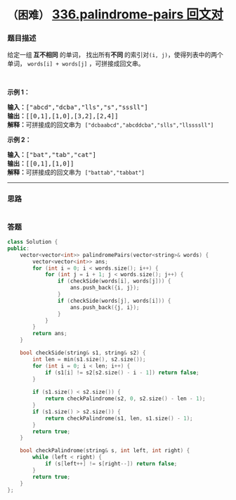 # `（困难）` [336.palindrome-pairs 回文对](https://leetcode-cn.com/problems/palindrome-pairs/)

### 题目描述
<p>给定一组<strong> 互不相同</strong> 的单词， 找出所有<strong>不同<em>&nbsp;</em></strong>的索引对<code>(i, j)</code>，使得列表中的两个单词，&nbsp;<code>words[i] + words[j]</code>&nbsp;，可拼接成回文串。</p>

<p>&nbsp;</p>

<p><strong>示例 1：</strong></p>

<pre><strong>输入：</strong>["abcd","dcba","lls","s","sssll"]
<strong>输出：</strong>[[0,1],[1,0],[3,2],[2,4]] 
<strong>解释：</strong>可拼接成的回文串为 <code>["dcbaabcd","abcddcba","slls","llssssll"]</code>
</pre>

<p><strong>示例 2：</strong></p>

<pre><strong>输入：</strong>["bat","tab","cat"]
<strong>输出：</strong>[[0,1],[1,0]] 
<strong>解释：</strong>可拼接成的回文串为 <code>["battab","tabbat"]</code></pre>


---
### 思路
```
```



### 答题
``` C++
class Solution {
public:
    vector<vector<int>> palindromePairs(vector<string>& words) {
        vector<vector<int>> ans;
        for (int i = 0; i < words.size(); i++) {
            for (int j = i + 1; j < words.size(); j++) {
                if (checkSide(words[i], words[j])) {
                    ans.push_back({i, j});
                }
                if (checkSide(words[j], words[i])) {
                    ans.push_back({j, i});
                }
            }
        }
        return ans;
    }

    bool checkSide(string& s1, string& s2) {
        int len = min(s1.size(), s2.size());
        for (int i = 0; i < len; i++) {
            if (s1[i] != s2[s2.size() - i - 1]) return false;
        }
        
        if (s1.size() < s2.size()) {
            return checkPalindrome(s2, 0, s2.size() - len - 1);
        }
        if (s1.size() > s2.size()) {
            return checkPalindrome(s1, len, s1.size() - 1);
        }
        return true;
    }

    bool checkPalindrome(string& s, int left, int right) {
        while (left < right) {
            if (s[left++] != s[right--]) return false;
        }
        return true;
    }
};
```




